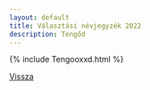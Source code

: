 ```yaml
---
layout: default
title: Választási névjegyzék 2022
description: Tengőd
---
```


{% include Tengooxxd.html %}

[Vissza](./)